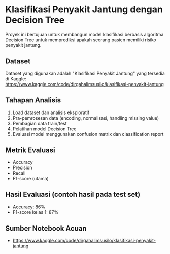 # Klasifikasi Penyakit Jantung dengan Decision Tree

Proyek ini bertujuan untuk membangun model klasifikasi berbasis algoritma Decision Tree untuk memprediksi apakah seorang pasien memiliki risiko penyakit jantung.

## Dataset
Dataset yang digunakan adalah "Klasifikasi Penyakit Jantung" yang tersedia di Kaggle:  
https://www.kaggle.com/code/dirgahalimsusilo/klasifikasi-penyakit-jantung 

## Tahapan Analisis
1. Load dataset dan analisis eksploratif
2. Pra-pemrosesan data (encoding, normalisasi, handling missing value)
3. Pembagian data train/test
4. Pelatihan model Decision Tree
5. Evaluasi model menggunakan confusion matrix dan classification report

## Metrik Evaluasi
- Accuracy
- Precision
- Recall
- F1-score (utama)

## Hasil Evaluasi (contoh hasil pada test set)
- Accuracy: 86%
- F1-score kelas 1: 87%

## Sumber Notebook Acuan
- https://www.kaggle.com/code/dirgahalimsusilo/klasifikasi-penyakit-jantung
